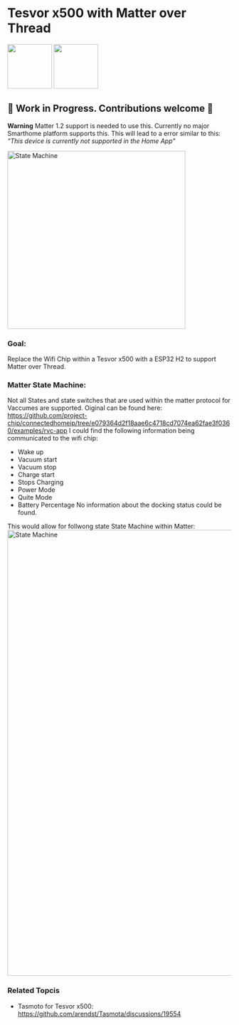# Tesvor x500 with Matter over Thread

<img src="https://www.matteralpha.com/media/cache/resolve/full/thread-logo.webp" height='100px'> <img src="https://upload.wikimedia.org/wikipedia/commons/f/fd/Matter_logo.jpg" height='100px'>

## 🚧 Work in Progress. Contributions welcome 🚧
 **Warning**
Matter 1.2 support is needed to use this. Currently no major Smarthome platform supports this. This will lead to a error similar to this:
*"This device is currently not supported in the Home App"*

<img width="400" alt="State Machine" src="https://github.com/devasworski/Tesvor_x500-Matter_over_Thread/assets/34026653/1d1d448c-9261-4d6e-9f06-82ced4252290">


### Goal:
Replace the Wifi Chip within a Tesvor x500 with a ESP32 H2 to support Matter over Thread.

### Matter State Machine:
Not all States and state switches that are used within the matter protocol for Vaccumes are supported.
Oiginal can be found here: https://github.com/project-chip/connectedhomeip/tree/e079364d2f18aae6c4718cd7074ea62fae3f0360/examples/rvc-app
I could find the following information being communicated to the wifi chip:
- Wake up
- Vacuum start
- Vacuum stop
- Charge start
- Stops Charging
- Power Mode
- Quite Mode
- Battery Percentage
No information about the docking status could be found.

This would allow for follwong state State Machine within Matter:
<img width="1002" alt="State Machine" src="https://github.com/devasworski/Tesvor_x500-Matter_over_Thread/assets/34026653/96f7bd0f-c40f-49b8-b652-a36c1b02c4ba">

### Related Topcis
- Tasmoto for Tesvor x500: https://github.com/arendst/Tasmota/discussions/19554
